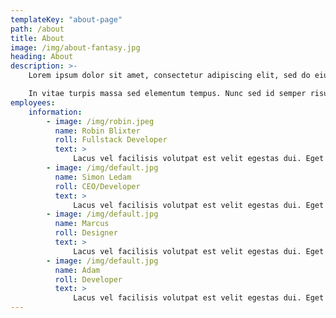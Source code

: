 ```yaml
---
templateKey: "about-page"
path: /about
title: About
image: /img/about-fantasy.jpg
heading: About
description: >-
    Lorem ipsum dolor sit amet, consectetur adipiscing elit, sed do eiusmod tempor incididunt ut labore et dolore magna aliqua. Lorem donec massa sapien faucibus. Aliquet risus feugiat in ante. Enim sit amet venenatis urna. Nunc congue nisi vitae suscipit tellus mauris a. Aliquet nibh praesent tristique magna. Amet nisl suscipit adipiscing bibendum. Varius morbi enim nunc faucibus. Molestie ac feugiat sed lectus vestibulum mattis ullamcorper velit sed. Lacus vel facilisis volutpat est velit egestas dui. Eget arcu dictum varius duis at consectetur. Vitae semper quis lectus nulla at volutpat diam ut. Amet mauris commodo quis imperdiet massa tincidunt nunc pulvinar. Enim nec dui nunc mattis.

    In vitae turpis massa sed elementum tempus. Nunc sed id semper risus in. Ornare arcu odio ut sem nulla pharetra. Faucibus purus in massa tempor. Lacus vestibulum sed arcu non. Hendrerit gravida rutrum quisque non tellus. Sodales ut etiam sit amet nisl purus in. Egestas quis ipsum suspendisse ultrices gravida. Ut enim blandit volutpat maecenas volutpat. Orci nulla pellentesque dignissim enim sit amet venenatis urna. Sit amet dictum sit amet. Cursus metus aliquam eleifend mi in. Et netus et malesuada fames ac turpis egestas maecenas pharetra. Sit amet nisl suscipit adipiscing. Praesent elementum facilisis leo vel fringilla est ullamcorper eget nulla. Diam sit amet nisl suscipit adipiscing bibendum
employees:
    information:
        - image: /img/robin.jpeg
          name: Robin Blixter
          roll: Fullstack Developer
          text: >
              Lacus vel facilisis volutpat est velit egestas dui. Eget arcu dictum varius duis at consectetur. Vitae semper quis lectus nulla at volutpat diam ut. Amet mauris commodo quis imperdiet massa tincidunt nunc pulvinar. Enim nec dui nunc mattis.
        - image: /img/default.jpg
          name: Simon Ledam
          roll: CEO/Developer
          text: >
              Lacus vel facilisis volutpat est velit egestas dui. Eget arcu dictum varius duis at consectetur. Vitae semper quis lectus nulla at volutpat diam ut. Amet mauris commodo quis imperdiet massa tincidunt nunc pulvinar. Enim nec dui nunc mattis.
        - image: /img/default.jpg
          name: Marcus
          roll: Designer
          text: >
              Lacus vel facilisis volutpat est velit egestas dui. Eget arcu dictum varius duis at consectetur. Vitae semper quis lectus nulla at volutpat diam ut. Amet mauris commodo quis imperdiet massa tincidunt nunc pulvinar. Enim nec dui nunc mattis.
        - image: /img/default.jpg
          name: Adam
          roll: Developer
          text: >
              Lacus vel facilisis volutpat est velit egestas dui. Eget arcu dictum varius duis at consectetur. Vitae semper quis lectus nulla at volutpat diam ut. Amet mauris commodo quis imperdiet massa tincidunt nunc pulvinar. Enim nec dui nunc mattis.
---
```

